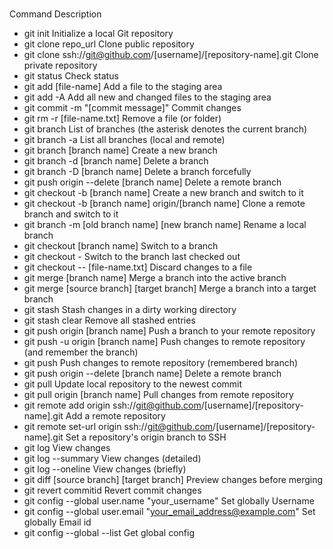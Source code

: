 ### 
Command	Description
- git init	Initialize a local Git repository
- git clone repo_url	Clone public repository
- git clone ssh://git@github.com/[username]/[repository-name].git	Clone private repository
- git status	Check status
- git add [file-name]	Add a file to the staging area
- git add -A	Add all new and changed files to the staging area
- git commit -m "[commit message]"	Commit changes
- git rm -r [file-name.txt]	Remove a file (or folder)
- git branch	List of branches (the asterisk denotes the current branch)
- git branch -a	List all branches (local and remote)
- git branch [branch name]	Create a new branch
- git branch -d [branch name]	Delete a branch
- git branch -D [branch name]	Delete a branch forcefully
- git push origin --delete [branch name]	Delete a remote branch
- git checkout -b [branch name]	Create a new branch and switch to it
- git checkout -b [branch name] origin/[branch name]	Clone a remote branch and switch to it
- git branch -m [old branch name] [new branch name]	Rename a local branch
- git checkout [branch name]	Switch to a branch
- git checkout -	Switch to the branch last checked out
- git checkout -- [file-name.txt]	Discard changes to a file
- git merge [branch name]	Merge a branch into the active branch
- git merge [source branch] [target branch]	Merge a branch into a target branch
- git stash	Stash changes in a dirty working directory
- git stash clear	Remove all stashed entries
- git push origin [branch name]	Push a branch to your remote repository
- git push -u origin [branch name]	Push changes to remote repository (and remember the branch)
- git push	Push changes to remote repository (remembered branch)
- git push origin --delete [branch name]	Delete a remote branch
- git pull	Update local repository to the newest commit
- git pull origin [branch name]	Pull changes from remote repository
- git remote add origin ssh://git@github.com/[username]/[repository-name].git	Add a remote repository
- git remote set-url origin ssh://git@github.com/[username]/[repository-name].git	Set a repository's origin branch to SSH
- git log	View changes
- git log --summary	View changes (detailed)
- git log --oneline	View changes (briefly)
- git diff [source branch] [target branch]	Preview changes before merging
- git revert commitid	Revert commit changes
- git config --global user.name "your_username"	Set globally Username
- git config --global user.email "your_email_address@example.com"	Set globally Email id
- git config --global --list	Get global config

<!--
**Nanonypl/Nanonypl** is a ✨ _special_ ✨ repository because its `README.md` (this file) appears on your GitHub profile.

Here are some ideas to get you started:

- 🔭 I’m currently working on ...
- 🌱 I’m currently learning ...
- 👯 I’m looking to collaborate on ...
- 🤔 I’m looking for help with ...
- 💬 Ask me about ...
- 📫 How to reach me: ...
- 😄 Pronouns: ...
- ⚡ Fun fact: ...
-->
